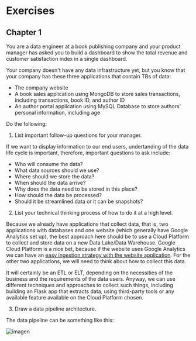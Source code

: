 # Exercises

## Chapter 1

You are a data engineer at a book publishing company and your product manager has asked you to build a dashboard to show the total revenue and customer satisfaction index in a single dashboard.

Your company doesn't have any data infrastructure yet, but you know that your company has these three applications that contain TBs of data:

- The company website
- A book sales application using MongoDB to store sales transactions, including transactions, book ID, and author ID
- An author portal application using MySQL Database to store authors' personal information, including age

Do the following:

1. List important follow-up questions for your manager.

If we want to display information to our end users, undertanding of the data life cycle is important, therefore, important questions to ask include:

- Who will consume the data?
- What data sources should we use?
- Where should we store the data?
- When should the data arrive?
- Why does the data need to be stored in this place?
- How should the data be processed?
- Should it be streamlined data or it can be snapshots?

2. List your technical thinking process of how to do it at a high level.

 
Because we already have applications that collect data, that is, two applications with databases and one website (which generally have Google Analytics set up), the best approach here should be to use a Cloud Platform to collect and store data on a new Data Lake/Data Warehouse. Google Cloud Platform is a nice bet, because if the website uses Google Analytics we can have an [easy ingestion strategy with the website application](https://support.google.com/analytics/answer/9358801?hl=en&ref_topic=9359001). For the other two applications, we will need to think about how to collect this data.

It will certainly be an ETL or ELT, depending on the necessities of the business and the requirements of the data users. Anyway, we can use different techniques and approaches to collect such things, including building an Flask app that extracts data, using third-party tools or any available feature available on the Cloud Platform chosen.


3. Draw a data pipeline architecture.

The data pipeline can be something like this:

![imagen](https://user-images.githubusercontent.com/42701946/212650151-2f2caf5d-fe84-47f4-ab03-e9cf4f1683b9.png)


